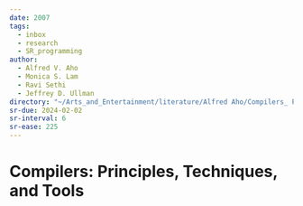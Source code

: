 ```yaml
---
date: 2007
tags:
  - inbox
  - research
  - SR_programming
author:
  - Alfred V. Aho
  - Monica S. Lam
  - Ravi Sethi
  - Jeffrey D. Ullman
directory: "~/Arts_and_Entertainment/literature/Alfred Aho/Compilers_ Principles, Techniques, and Tools (1618)/"
sr-due: 2024-02-02
sr-interval: 6
sr-ease: 225
---
```


# Compilers: Principles, Techniques, and Tools

